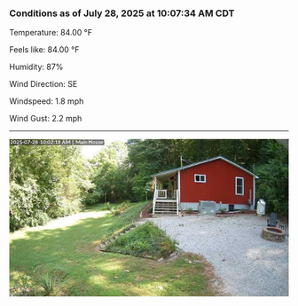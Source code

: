 ### Conditions as of July 28, 2025 at 10:07:34 AM CDT 

Temperature: 84.00 &deg;F

Feels like: 84.00 &deg;F

Humidity: 87%

Wind Direction: SE

Windspeed: 1.8 mph

Wind Gust: 2.2 mph

---

<img src="./images/latest.jpeg"/>

